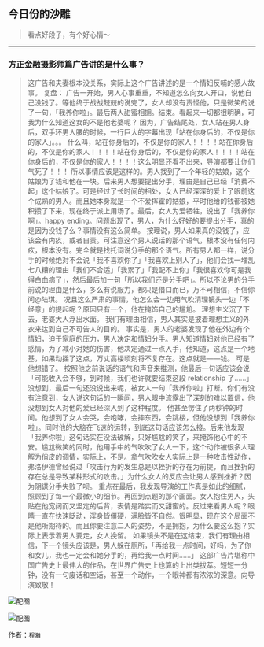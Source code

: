 ## 今日份的沙雕

> 看点好段子，有个好心情～


 
---

### 方正金融摄影师篇广告讲的是什么事？

> 这广告和夫妻根本没关系，实际上这个广告讲述的是一个情妇反哺的感人故事。 复盘： 广告一开始，男人心事重重，不知道怎么向女人开口，说他自己没钱了。等他终于战战兢兢的说完了，女人却没有责怪他，只是微笑的说了一句，「我养你啦」。最后两人甜蜜相拥。结束。看起来一切都很明确，可我为什么知道这女的不是他老婆呢？ 因为，广告结尾处，女人站在男人身后，双手环男人腰的时候，一行巨大的字幕出现「站在你身后的，不仅是你的家人」。。。 什么叫，站在你身后的，不仅是你的家人！！！！站在你身后的，不仅是你的家人！！！！站在你身后的，不仅是你的家人！！！！站在你身后的，不仅是你的家人！！！！这么明显还看不出来，导演都要让你们气死了！！！ 所以事情应该是这样的。男人找到了一个年轻的姑娘，这个姑娘为了钱和他在一块。后来男人想要提出分手，理由是自己已经「消费不起」这个姑娘了。可是经过了长时间的相处，女人已经深深的爱上了眼前这个成熟的男人。而且她本身就是一个不爱挥霍的姑娘，平时他给的钱都被她积攒了下来，现在终于派上用场了。最后，女人为爱牺牲，说出了「我养你啊」。happy ending。问题出现了，男人，为什么好好的要提出分手，真的是因为没钱了么？事情没有这么简单。 按理说，男人如果真的没钱了，应该会有内疚，或者自责。可注意这个男人说话的那个语气，根本没有任何内疚，根本没有。完全就是找托词说分手的那个语气。所有男人都一样，说分手的时候绝对不会说「我不喜欢你了」「我喜欢上别人了」，他们会找一堆乱七八糟的理由「我们不合适」「我累了」「我配不上你」「我很喜欢你可是我得白血病了」，然后最后加一句「所以我们还是分手吧」。所以不论男的分手前说的理由是什么，多么有说服力，都只是借口而已，万不可相信，不信你问@陆琪。 况且这么严肃的事情，他怎么会一边用气吹清理镜头一边「不经意」的提起呢？原因只有一个，他在掩饰自己的尴尬。 理想主义沉了下去，老婆大人浮出水面。 我们有理由相信，男人其实是披着理想主义的外衣来达到自己不可告人的目的。 事实是，男人的老婆发现了他在外边有个情妇，迫于家庭的压力，男人决定和情妇分手。男人知道情妇对他已经有了感情，为了减小对她的伤害，他决定通过一点入手，他知道，这点是一个地基，如果动摇了这点，万丈高楼顷刻将不复存在。这点就是——钱。 可是他想错了。 按照他之前说话的语气和声音来推测，他最后一句话应该会说「可能收入会不够，到时候，我们也许就要结束这段 relationship 了……」没想到，最后一句还没说出来呢，被女人一句「我养你啦」打断。你们有没有注意到，女人说这句话的一瞬间，男人眼中流露出了深刻的难以置信，他没想到女人对他的爱已经深入到了这种程度。 他甚至愣住了两秒钟的时间。他想到了女人会哭，会咆哮，会摔东西，会跳楼，但他没想到「我养你啦」。同时他的大脑在飞速的运转，到底这句话应该怎么接。后来他发现「我养你啦」这句话实在没法破解，只好尴尬的笑了，来掩饰他心中的不安。尴尬微笑的同时，他用手中的气吹吹了女人一下，这个动作被很多人理解为俏皮的调情，实际上，不是。拿气吹吹女人实际上是一种攻击性动作，弗洛伊德曾经说过「攻击行为的发生总是以挫折的存在为前提，而且挫折的存在总是导致某种形式的攻击。」为什么女人的反应会让男人感到挫折？因为阴谋分手失败了呗。 重点在最后，我发现导演的工作真是如此的细腻，照顾到了每一个最微小的细节。再回到点题的那个画面。女人抱住男人，头贴在他宽阔而又坚定的后背，表情是踏实而又甜蜜的。反过来看男人呢？眼睛一直在快速眨动，浑身皆僵硬，满脸皆不自然。很明显，现在这个局面不是他所期待的。而且你要注意二人的姿势，不是拥抱，为什么要这么抱？实际上表示着男人要走，女人挽留。 如果镜头不是在这结束，我们有理由相信，下一个镜头应该是，男人躲在厕所，「再给我一点时间，好吗，为了你和女儿，我也一定会和她分手的，再给我一点时间……」 这部广告片堪称中国广告史上最伟大的作品，在世界广告史上也算的上出类拔萃。短短一分钟，没有一句废话和空话，甚至一个动作，一个眼神都有浓浓的深意。向导演致敬！



![配图](https://pic2.zhimg.com/6c9d7cfc4d3fa6746d74a30222a7e1c5_b.jpg)



![配图](https://pic2.zhimg.com/6c9d7cfc4d3fa6746d74a30222a7e1c5_b.jpg)


作者：`程瀚`
